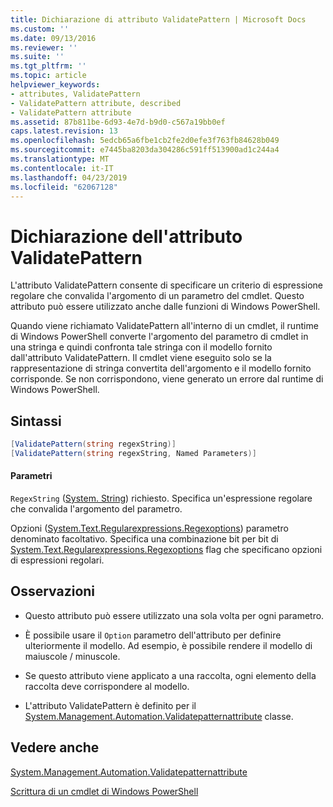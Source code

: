 ```yaml
---
title: Dichiarazione di attributo ValidatePattern | Microsoft Docs
ms.custom: ''
ms.date: 09/13/2016
ms.reviewer: ''
ms.suite: ''
ms.tgt_pltfrm: ''
ms.topic: article
helpviewer_keywords:
- attributes, ValidatePattern
- ValidatePattern attribute, described
- ValidatePattern attribute
ms.assetid: 87b811be-6d93-4e7d-b9d0-c567a19bb0ef
caps.latest.revision: 13
ms.openlocfilehash: 5edcb65a6fbe1cb2fe2d0efe3f763fb84628b049
ms.sourcegitcommit: e7445ba8203da304286c591ff513900ad1c244a4
ms.translationtype: MT
ms.contentlocale: it-IT
ms.lasthandoff: 04/23/2019
ms.locfileid: "62067128"
---
```

# <a name="validatepattern-attribute-declaration"></a>Dichiarazione dell'attributo ValidatePattern

L'attributo ValidatePattern consente di specificare un criterio di espressione regolare che convalida l'argomento di un parametro del cmdlet. Questo attributo può essere utilizzato anche dalle funzioni di Windows PowerShell.

Quando viene richiamato ValidatePattern all'interno di un cmdlet, il runtime di Windows PowerShell converte l'argomento del parametro di cmdlet in una stringa e quindi confronta tale stringa con il modello fornito dall'attributo ValidatePattern. Il cmdlet viene eseguito solo se la rappresentazione di stringa convertita dell'argomento e il modello fornito corrisponde. Se non corrispondono, viene generato un errore dal runtime di Windows PowerShell.

## <a name="syntax"></a>Sintassi

```csharp
[ValidatePattern(string regexString)]
[ValidatePattern(string regexString, Named Parameters)]
```

#### <a name="parameters"></a>Parametri

`RegexString` ([System. String](/dotnet/api/System.String)) richiesto. Specifica un'espressione regolare che convalida l'argomento del parametro.

Opzioni ([System.Text.Regularexpressions.Regexoptions](/dotnet/api/System.Text.RegularExpressions.RegexOptions)) parametro denominato facoltativo. Specifica una combinazione bit per bit di [System.Text.Regularexpressions.Regexoptions](/dotnet/api/System.Text.RegularExpressions.RegexOptions) flag che specificano opzioni di espressioni regolari.

## <a name="remarks"></a>Osservazioni

- Questo attributo può essere utilizzato una sola volta per ogni parametro.

- È possibile usare il `Option` parametro dell'attributo per definire ulteriormente il modello. Ad esempio, è possibile rendere il modello di maiuscole / minuscole.

- Se questo attributo viene applicato a una raccolta, ogni elemento della raccolta deve corrispondere al modello.

- L'attributo ValidatePattern è definito per il [System.Management.Automation.Validatepatternattribute](/dotnet/api/System.Management.Automation.ValidatePatternAttribute) classe.

## <a name="see-also"></a>Vedere anche

[System.Management.Automation.Validatepatternattribute](/dotnet/api/System.Management.Automation.ValidatePatternAttribute)

[Scrittura di un cmdlet di Windows PowerShell](./writing-a-windows-powershell-cmdlet.md)
